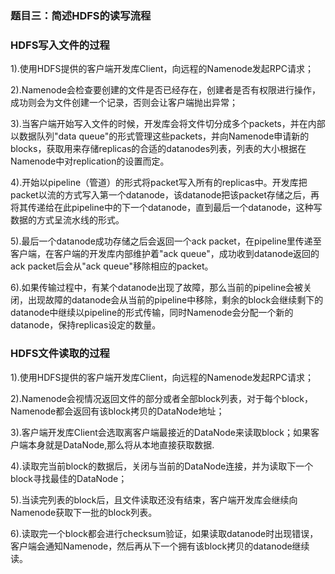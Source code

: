 ### 题目三：简述HDFS的读写流程

### HDFS写入文件的过程

1).使用HDFS提供的客户端开发库Client，向远程的Namenode发起RPC请求；

2).Namenode会检查要创建的文件是否已经存在，创建者是否有权限进行操作，成功则会为文件创建一个记录，否则会让客户端抛出异常；

3).当客户端开始写入文件的时候，开发库会将文件切分成多个packets，并在内部以数据队列"data queue"的形式管理这些packets，并向Namenode申请新的blocks，获取用来存储replicas的合适的datanodes列表，列表的大小根据在Namenode中对replication的设置而定。

4).开始以pipeline（管道）的形式将packet写入所有的replicas中。开发库把packet以流的方式写入第一个datanode，该datanode把该packet存储之后，再将其传递给在此pipeline中的下一个datanode，直到最后一个datanode，这种写数据的方式呈流水线的形式。

5).最后一个datanode成功存储之后会返回一个ack packet，在pipeline里传递至客户端，在客户端的开发库内部维护着"ack queue"，成功收到datanode返回的ack packet后会从"ack queue"移除相应的packet。

6).如果传输过程中，有某个datanode出现了故障，那么当前的pipeline会被关闭，出现故障的datanode会从当前的pipeline中移除，剩余的block会继续剩下的datanode中继续以pipeline的形式传输，同时Namenode会分配一个新的datanode，保持replicas设定的数量。

 

 

### HDFS文件读取的过程

1).使用HDFS提供的客户端开发库Client，向远程的Namenode发起RPC请求；

2).Namenode会视情况返回文件的部分或者全部block列表，对于每个block，Namenode都会返回有该block拷贝的DataNode地址；

3).客户端开发库Client会选取离客户端最接近的DataNode来读取block；如果客户端本身就是DataNode,那么将从本地直接获取数据.

4).读取完当前block的数据后，关闭与当前的DataNode连接，并为读取下一个block寻找最佳的DataNode；

5).当读完列表的block后，且文件读取还没有结束，客户端开发库会继续向Namenode获取下一批的block列表。

6).读取完一个block都会进行checksum验证，如果读取datanode时出现错误，客户端会通知Namenode，然后再从下一个拥有该block拷贝的datanode继续读。